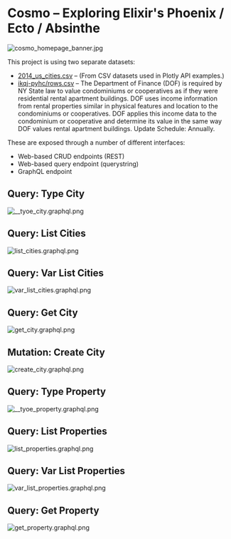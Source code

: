 # Cosmo – Exploring Elixir's Phoenix / Ecto / Absinthe

![cosmo_homepage_banner.jpg](./priv/static/images/cosmo_homepage_banner.jpg)

This project is using two separate datasets:

* [2014_us_cities.csv](https://github.com/plotly/datasets/blob/master/2014_us_cities.csv)	– (From CSV datasets used in Plotly API examples.)
* [ikqj-pyhc/rows.csv](https://data.cityofnewyork.us/api/views/ikqj-pyhc/rows.csv) – The Department of Finance (DOF) is required by NY State law to value condominiums or cooperatives as if they were residential rental apartment buildings. DOF uses income information from rental properties similar in physical features and location to the condominiums or cooperatives. DOF applies this income data to the condominium or cooperative and determine its value in the same way DOF values rental apartment buildings. Update Schedule: Annually.

These are exposed through a number of different interfaces:

* Web-based CRUD endpoints (REST)
* Web-based query endpoint (querystring)
* GraphQL endpoint

## Query: Type City
![__tyoe_city.graphql.png](./priv/static/images/graphiql/__type_city.graphql.png)

## Query: List Cities
![list_cities.graphql.png](./priv/static/images/graphiql/list_cities.graphql.png)

## Query: Var List Cities
![var_list_cities.graphql.png](./priv/static/images/graphiql/var_list_cities.graphql.png)

## Query: Get City
![get_city.graphql.png](./priv/static/images/graphiql/get_city.graphql.png)

## Mutation: Create City
![create_city.graphql.png](./priv/static/images/graphiql/create_city.graphql.png)

## Query: Type Property
![__tyoe_property.graphql.png](./priv/static/images/graphiql/__type_property.graphql.png)

## Query: List Properties
![list_properties.graphql.png](./priv/static/images/graphiql/list_properties.graphql.png)

## Query: Var List Properties
![var_list_properties.graphql.png](./priv/static/images/graphiql/var_list_properties.graphql.png)

## Query: Get Property
![get_property.graphql.png](./priv/static/images/graphiql/get_property.graphql.png)
